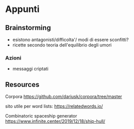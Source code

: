 # Appunti

## Brainstorming
- esistono antagonisti/difficolta'/ modi di essere sconfitti?
- ricette secondo teoria dell'equilibrio degli umori

### Azioni
- messaggi criptati


## Resources
Corpora
https://github.com/dariusk/corpora/tree/master

sito utile per word lists:
https://relatedwords.io/
	

Combinatoric spaceship generator
https://www.infinite.center/2019/12/18/ship-hull/

